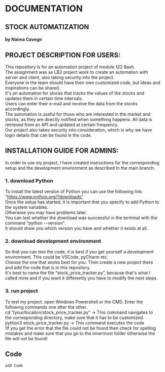 # DOCUMENTATION
## STOCK AUTOMATIZATION
#### by Naima Cavegn<br>

## PROJECT DESCRIPTION FOR USERS:
This repository is for an automation project of module 122 Bash. <br>
The assignment was as LB2 project work to create an automation with server and client, also taking security into the project.<br>
Everyone in the team should have their own customized code, but ideas and inspirations can be shared. <br>
It's an automation for stocks that tracks the values of the stocks and updates them in certain time intervals.<br>
Users can enter their e-mail and receive the data from the stocks accordingly.<br>
The automation is useful for those who are interested in the market and stocks, as they are directly notified when something happens. 
All data is retrieved from an API and updated at certain frequency.<br>
Our project also takes security into consideration, which is why we have login details that can be found in the code.<br>

## INSTALLATION GUIDE FOR ADMINS:
In order to use my project, I have created instructions for the corresponding setup and the development environment as described in the main branch.<br>

### 1. download Python<br>
To install the latest version of Python you can use the following link:
“https://www.python.org/?downloads”<br>
Once the setup has started, it is important that you specify to add Python to the system variables. <br>
Otherwise you may have problems later.<br>
You can test whether the download was successful in the terminal with the command “python --version”. <br>
It should show you which version you have and whether it exists at all. <br>

### 2. download development environment<br>
So that you can test the code, it is best if you get yourself a development environment. This could be VSCode, pyCharm etc.<br>
Choose the one that works best for you. Then create a new project there and add the code that is in this repository.<br>
It's best to name the file “stock_price_tracker.py”, because that's what I called mine and if you want it differently you have to modify the next steps.<br>

### 3. run project<br>
To test my project, open Windows Powershell or the CMD. Enter the following commands one after the other. <br>
cd “/your/location/stock_price_tracker.py” -> This command navigates to the corresponding directory, make sure that it has to be customized. <br>
python3 stock_price_tracker.py -> This command executes the code <br>
!If you get the error that the file could not be found then check for spelling mistakes and make sure that you go to the innermost folder otherwise the file will not be found!<br>

## Code 
```
add Code
```
